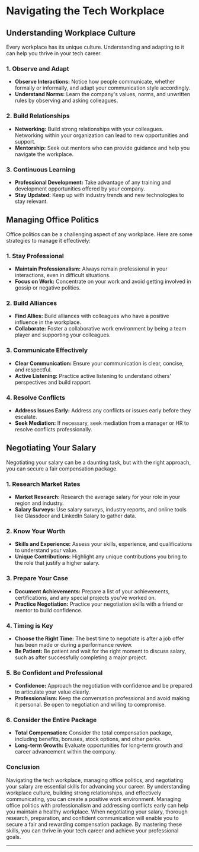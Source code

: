 # Navigating the Tech Workplace

## Understanding Workplace Culture

Every workplace has its unique culture. Understanding and adapting to it can help you thrive in your tech career.

### 1. **Observe and Adapt**

- **Observe Interactions:** Notice how people communicate, whether formally or informally, and adapt your communication style accordingly.
- **Understand Norms:** Learn the company's values, norms, and unwritten rules by observing and asking colleagues.

### 2. **Build Relationships**

- **Networking:** Build strong relationships with your colleagues. Networking within your organization can lead to new opportunities and support.
- **Mentorship:** Seek out mentors who can provide guidance and help you navigate the workplace.

### 3. **Continuous Learning**

- **Professional Development:** Take advantage of any training and development opportunities offered by your company.
- **Stay Updated:** Keep up with industry trends and new technologies to stay relevant.

## Managing Office Politics

Office politics can be a challenging aspect of any workplace. Here are some strategies to manage it effectively:

### 1. **Stay Professional**

- **Maintain Professionalism:** Always remain professional in your interactions, even in difficult situations.
- **Focus on Work:** Concentrate on your work and avoid getting involved in gossip or negative politics.

### 2. **Build Alliances**

- **Find Allies:** Build alliances with colleagues who have a positive influence in the workplace.
- **Collaborate:** Foster a collaborative work environment by being a team player and supporting your colleagues.

### 3. **Communicate Effectively**

- **Clear Communication:** Ensure your communication is clear, concise, and respectful.
- **Active Listening:** Practice active listening to understand others' perspectives and build rapport.

### 4. **Resolve Conflicts**

- **Address Issues Early:** Address any conflicts or issues early before they escalate.
- **Seek Mediation:** If necessary, seek mediation from a manager or HR to resolve conflicts professionally.

## Negotiating Your Salary

Negotiating your salary can be a daunting task, but with the right approach, you can secure a fair compensation package.

### 1. **Research Market Rates**

- **Market Research:** Research the average salary for your role in your region and industry.
- **Salary Surveys:** Use salary surveys, industry reports, and online tools like Glassdoor and LinkedIn Salary to gather data.

### 2. **Know Your Worth**

- **Skills and Experience:** Assess your skills, experience, and qualifications to understand your value.
- **Unique Contributions:** Highlight any unique contributions you bring to the role that justify a higher salary.

### 3. **Prepare Your Case**

- **Document Achievements:** Prepare a list of your achievements, certifications, and any special projects you've worked on.
- **Practice Negotiation:** Practice your negotiation skills with a friend or mentor to build confidence.

### 4. **Timing is Key**

- **Choose the Right Time:** The best time to negotiate is after a job offer has been made or during a performance review.
- **Be Patient:** Be patient and wait for the right moment to discuss salary, such as after successfully completing a major project.

### 5. **Be Confident and Professional**

- **Confidence:** Approach the negotiation with confidence and be prepared to articulate your value clearly.
- **Professionalism:** Keep the conversation professional and avoid making it personal. Be open to negotiation and willing to compromise.

### 6. **Consider the Entire Package**

- **Total Compensation:** Consider the total compensation package, including benefits, bonuses, stock options, and other perks.
- **Long-term Growth:** Evaluate opportunities for long-term growth and career advancement within the company.

### Conclusion

Navigating the tech workplace, managing office politics, and negotiating your salary are essential skills for advancing your career. By understanding workplace culture, building strong relationships, and effectively communicating, you can create a positive work environment. Managing office politics with professionalism and addressing conflicts early can help you maintain a healthy workplace. When negotiating your salary, thorough research, preparation, and confident communication will enable you to secure a fair and rewarding compensation package. By mastering these skills, you can thrive in your tech career and achieve your professional goals.

---